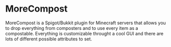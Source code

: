 # MoreCompost

MoreCompost is a Spigot/Bukkit plugin for Minecraft servers that allows you to drop everything from composters and to use every item as a compostable. Everything is customizable throught a cool GUI and there are lots of different possible attributes to set.
